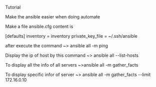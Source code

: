Tutorial

Make the ansible easier when doing automate

Make a file ansible.cfg content is

[defaults]
inventory = inventory
private_key_file = ~/.ssh/ansible 


after execute the command
~> ansible all -m ping


Display the ip of host by this command
~> ansible all --list-hosts


To display all the info of all servers
~>ansible all -m gather_facts

To display specific infor of server
~> ansible all -m gather_facts --limit 172.16.0.10
